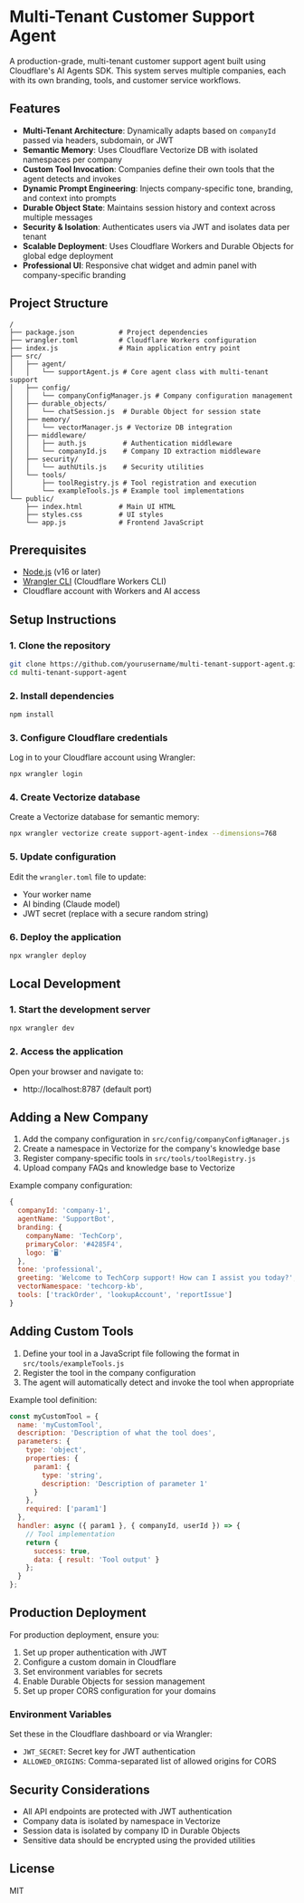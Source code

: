 # Multi-Tenant Customer Support Agent

A production-grade, multi-tenant customer support agent built using Cloudflare's AI Agents SDK. This system serves multiple companies, each with its own branding, tools, and customer service workflows.

## Features

- **Multi-Tenant Architecture**: Dynamically adapts based on `companyId` passed via headers, subdomain, or JWT
- **Semantic Memory**: Uses Cloudflare Vectorize DB with isolated namespaces per company
- **Custom Tool Invocation**: Companies define their own tools that the agent detects and invokes
- **Dynamic Prompt Engineering**: Injects company-specific tone, branding, and context into prompts
- **Durable Object State**: Maintains session history and context across multiple messages
- **Security & Isolation**: Authenticates users via JWT and isolates data per tenant
- **Scalable Deployment**: Uses Cloudflare Workers and Durable Objects for global edge deployment
- **Professional UI**: Responsive chat widget and admin panel with company-specific branding

## Project Structure

```
/
├── package.json           # Project dependencies
├── wrangler.toml          # Cloudflare Workers configuration
├── index.js               # Main application entry point
├── src/
│   ├── agent/
│   │   └── supportAgent.js # Core agent class with multi-tenant support
│   ├── config/
│   │   └── companyConfigManager.js # Company configuration management
│   ├── durable_objects/
│   │   └── chatSession.js  # Durable Object for session state
│   ├── memory/
│   │   └── vectorManager.js # Vectorize DB integration
│   ├── middleware/
│   │   ├── auth.js         # Authentication middleware
│   │   └── companyId.js    # Company ID extraction middleware
│   ├── security/
│   │   └── authUtils.js    # Security utilities
│   └── tools/
│       ├── toolRegistry.js # Tool registration and execution
│       └── exampleTools.js # Example tool implementations
└── public/
    ├── index.html         # Main UI HTML
    ├── styles.css         # UI styles
    └── app.js             # Frontend JavaScript
```

## Prerequisites

- [Node.js](https://nodejs.org/) (v16 or later)
- [Wrangler CLI](https://developers.cloudflare.com/workers/wrangler/install-and-update/) (Cloudflare Workers CLI)
- Cloudflare account with Workers and AI access

## Setup Instructions

### 1. Clone the repository

```bash
git clone https://github.com/yourusername/multi-tenant-support-agent.git
cd multi-tenant-support-agent
```

### 2. Install dependencies

```bash
npm install
```

### 3. Configure Cloudflare credentials

Log in to your Cloudflare account using Wrangler:

```bash
npx wrangler login
```

### 4. Create Vectorize database

Create a Vectorize database for semantic memory:

```bash
npx wrangler vectorize create support-agent-index --dimensions=768
```

### 5. Update configuration

Edit the `wrangler.toml` file to update:
- Your worker name
- AI binding (Claude model)
- JWT secret (replace with a secure random string)

### 6. Deploy the application

```bash
npx wrangler deploy
```

## Local Development

### 1. Start the development server

```bash
npx wrangler dev
```

### 2. Access the application

Open your browser and navigate to:
- http://localhost:8787 (default port)

## Adding a New Company

1. Add the company configuration in `src/config/companyConfigManager.js`
2. Create a namespace in Vectorize for the company's knowledge base
3. Register company-specific tools in `src/tools/toolRegistry.js`
4. Upload company FAQs and knowledge base to Vectorize

Example company configuration:

```javascript
{
  companyId: 'company-1',
  agentName: 'SupportBot',
  branding: {
    companyName: 'TechCorp',
    primaryColor: '#4285F4',
    logo: '🖥️'
  },
  tone: 'professional',
  greeting: 'Welcome to TechCorp support! How can I assist you today?',
  vectorNamespace: 'techcorp-kb',
  tools: ['trackOrder', 'lookupAccount', 'reportIssue']
}
```

## Adding Custom Tools

1. Define your tool in a JavaScript file following the format in `src/tools/exampleTools.js`
2. Register the tool in the company configuration
3. The agent will automatically detect and invoke the tool when appropriate

Example tool definition:

```javascript
const myCustomTool = {
  name: 'myCustomTool',
  description: 'Description of what the tool does',
  parameters: {
    type: 'object',
    properties: {
      param1: {
        type: 'string',
        description: 'Description of parameter 1'
      }
    },
    required: ['param1']
  },
  handler: async ({ param1 }, { companyId, userId }) => {
    // Tool implementation
    return {
      success: true,
      data: { result: 'Tool output' }
    };
  }
};
```

## Production Deployment

For production deployment, ensure you:

1. Set up proper authentication with JWT
2. Configure a custom domain in Cloudflare
3. Set environment variables for secrets
4. Enable Durable Objects for session management
5. Set up proper CORS configuration for your domains

### Environment Variables

Set these in the Cloudflare dashboard or via Wrangler:

- `JWT_SECRET`: Secret key for JWT authentication
- `ALLOWED_ORIGINS`: Comma-separated list of allowed origins for CORS

## Security Considerations

- All API endpoints are protected with JWT authentication
- Company data is isolated by namespace in Vectorize
- Session data is isolated by company ID in Durable Objects
- Sensitive data should be encrypted using the provided utilities

## License

MIT